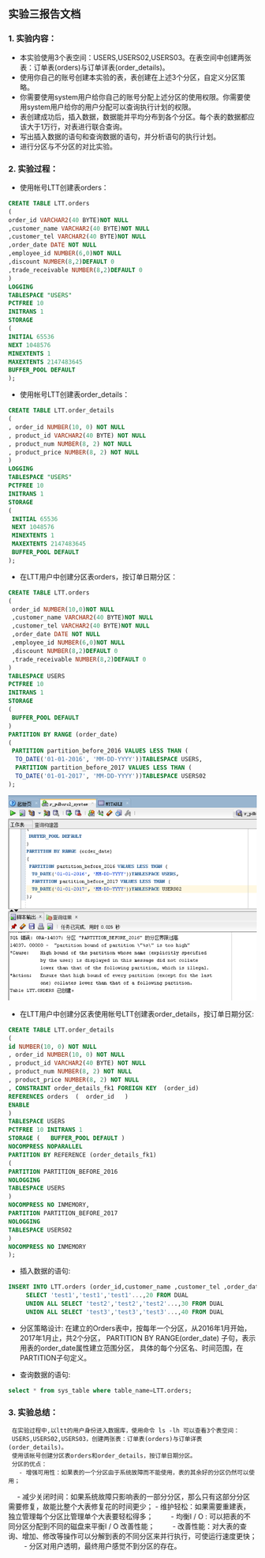 ## 实验三报告文档

### 1. 实验内容：

- 本实验使用3个表空间：USERS,USERS02,USERS03。在表空间中创建两张表：订单表(orders)与订单详表(order_details)。
- 使用你自己的账号创建本实验的表，表创建在上述3个分区，自定义分区策略。
- 你需要使用system用户给你自己的账号分配上述分区的使用权限。你需要使用system用户给你的用户分配可以查询执行计划的权限。
- 表创建成功后，插入数据，数据能并平均分布到各个分区。每个表的数据都应该大于1万行，对表进行联合查询。
- 写出插入数据的语句和查询数据的语句，并分析语句的执行计划。
- 进行分区与不分区的对比实验。
      
### 2. 实验过程：
 - 使用帐号LTT创建表orders：
 
  ```sql
 CREATE TABLE LTT.orders
(
  order_id VARCHAR2(40 BYTE)NOT NULL
  ,customer_name VARCHAR2(40 BYTE)NOT NULL
  ,customer_tel VARCHAR2(40 BYTE)NOT NULL
  ,order_date DATE NOT NULL
  ,employee_id NUMBER(6,0)NOT NULL 
  ,discount NUMBER(8,2)DEFAULT 0 
  ,trade_receivable NUMBER(8,2)DEFAULT 0 
)
LOGGING
TABLESPACE "USERS"
PCTFREE 10
INITRANS 1
STORAGE
( 
  INITIAL 65536 
  NEXT 1048576 
  MINEXTENTS 1 
  MAXEXTENTS 2147483645 
  BUFFER_POOL DEFAULT
);
 ```
 
 - 使用帐号LTT创建表order_details：
 
 ```sql
 CREATE TABLE LTT.order_details
(
 , order_id NUMBER(10, 0) NOT NULL
, product_id VARCHAR2(40 BYTE) NOT NULL 
, product_num NUMBER(8, 2) NOT NULL 
, product_price NUMBER(8, 2) NOT NULL 
)
LOGGING
TABLESPACE "USERS"
PCTFREE 10
INITRANS 1
STORAGE
( 
  INITIAL 65536 
  NEXT 1048576 
  MINEXTENTS 1 
  MAXEXTENTS 2147483645 
  BUFFER_POOL DEFAULT
);
 ```
 - 在LTT用户中创建分区表orders，按订单日期分区：
 
```sql
CREATE TABLE LTT.orders 
(
 order_id NUMBER(10,0)NOT NULL 
 ,customer_name VARCHAR2(40 BYTE)NOT NULL 
 ,customer_tel VARCHAR2(40 BYTE)NOT NULL 
 ,order_date DATE NOT NULL 
 ,employee_id NUMBER(6,0)NOT NULL 
 ,discount NUMBER(8,2)DEFAULT 0 
 ,trade_receivable NUMBER(8,2)DEFAULT 0 
)
TABLESPACE USERS 
PCTFREE 10 
INITRANS 1 
STORAGE 
( 
 BUFFER_POOL DEFAULT 
)
PARTITION BY RANGE (order_date)
(
 PARTITION partition_before_2016 VALUES LESS THAN (
  TO_DATE('01-01-2016', 'MM-DD-YYYY'))TABLESPACE USERS,
  PARTITION partition_before_2017 VALUES LESS THAN (
  TO_DATE('01-01-2017', 'MM-DD-YYYY'))TABLESPACE USERS02 
);
```
![orders](https://github.com/DoubleLTT/Oracle/blob/master/img/3-2.png?raw=true)

 - 在LTT用户中创建分区表使用帐号LTT创建表order_details，按订单日期分区:
 
```sql
CREATE TABLE LTT.order_details 
(
id NUMBER(10, 0) NOT NULL 
, order_id NUMBER(10, 0) NOT NULL
, product_id VARCHAR2(40 BYTE) NOT NULL 
, product_num NUMBER(8, 2) NOT NULL 
, product_price NUMBER(8, 2) NOT NULL 
, CONSTRAINT order_details_fk1 FOREIGN KEY  (order_id)
REFERENCES orders  (  order_id   )
ENABLE 
) 
TABLESPACE USERS 
PCTFREE 10 INITRANS 1 
STORAGE (   BUFFER_POOL DEFAULT ) 
NOCOMPRESS NOPARALLEL
PARTITION BY REFERENCE (order_details_fk1)
(
PARTITION PARTITION_BEFORE_2016 
NOLOGGING 
TABLESPACE USERS 
) 
NOCOMPRESS NO INMEMORY, 
PARTITION PARTITION_BEFORE_2017 
NOLOGGING 
TABLESPACE USERS02
) 
NOCOMPRESS NO INMEMORY  
);
```


 - 插入数据的语句:
 
 ```sql
INSERT INTO LTT.orders (order_id,customer_name ,customer_tel ,order_date ,employee_id,discount)
      SELECT 'test1','test1','test1'...,20 FROM DUAL
      UNION ALL SELECT 'test2','test2','test2'...,30 FROM DUAL
      UNION ALL SELECT 'test3','test3','test3'...,40 FROM DUAL
``` 

 
 - 分区策略设计:
 在建立的Orders表中，按每年一个分区，从2016年1月开始，2017年1月止，共2个分区， 
 PARTITION BY RANGE(order_date) 子句，表示用表的order_date属性建立范围分区，
 具体的每个分区名、时间范围，在PARTITION子句定义。
 
 - 查询数据的语句:

```sql
select * from sys_table where table_name=LTT.orders;
``` 

### 3. 实验总结：

     
     在实验过程中,以ltt的用户身份进入数据库，使用命令 ls -lh 可以查看3个表空间：
     USERS,USERS02,USERS03，创建两张表：订单表(orders)与订单详表(order_details)。
     使用该帐号创建分区表orders和order_details，按订单日期分区。     
     分区的优点：
       - 增强可用性：如果表的一个分区由于系统故障而不能使用，表的其余好的分区仍然可以使用； 
   　  - 减少关闭时间：如果系统故障只影响表的一部分分区，那么只有这部分分区需要修复，故能比整个大表修复花的时间更少； 
       - 维护轻松：如果需要重建表，独立管理每个分区比管理单个大表要轻松得多； 
　　   - 均衡I / O : 可以把表的不同分区分配到不同的磁盘来平衡I / O 改善性能； 
　　   - 改善性能：对大表的查询、增加、修改等操作可以分解到表的不同分区来并行执行，可使运行速度更快； 
　　   - 分区对用户透明，最终用户感觉不到分区的存在。
  






